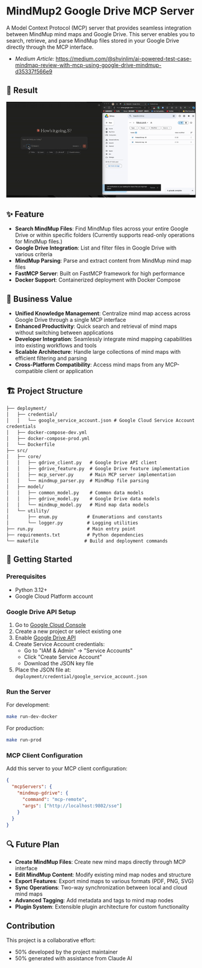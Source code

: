 # MindMup2 Google Drive MCP Server

A Model Context Protocol (MCP) server that provides seamless integration between MindMup mind maps and Google Drive. This server enables you to search, retrieve, and parse MindMup files stored in your Google Drive directly through the MCP interface.
- _Medium Article:_ https://medium.com/@shyinlim/ai-powered-test-case-mindmap-review-with-mcp-using-google-drive-mindmup-d35337f566e9

## 💫 Result
![ezgif-5b4a0eb3a275f8.gif](readme/ezgif-5b4a0eb3a275f8.gif)

## ✨ Feature

- **Search MindMup Files**: Find MindMup files across your entire Google Drive or within specific folders (Currently supports read-only operations for MindMup files.)
- **Google Drive Integration**: List and filter files in Google Drive with various criteria
- **MindMup Parsing**: Parse and extract content from MindMup mind map files
- **FastMCP Server**: Built on FastMCP framework for high performance
- **Docker Support**: Containerized deployment with Docker Compose

## 🧠 Business Value

- **Unified Knowledge Management**: Centralize mind map access across Google Drive through a single MCP interface
- **Enhanced Productivity**: Quick search and retrieval of mind maps without switching between applications
- **Developer Integration**: Seamlessly integrate mind mapping capabilities into existing workflows and tools
- **Scalable Architecture**: Handle large collections of mind maps with efficient filtering and parsing
- **Cross-Platform Compatibility**: Access mind maps from any MCP-compatible client or application

## 🏗️ Project Structure

```
├── deployment/
│   ├── credential/
│   │   └── google_service_account.json # Google Cloud Service Account credentials
│   ├── docker-compose-dev.yml
│   ├── docker-compose-prod.yml
│   └── Dockerfile
├── src/
│   ├── core/
│   │   ├── gdrive_client.py   # Google Drive API client
│   │   ├── gdrive_feature.py  # Google Drive feature implementation
│   │   ├── mcp_server.py      # Main MCP server implementation
│   │   └── mindmup_parser.py  # MindMup file parsing
│   ├── model/
│   │   ├── common_model.py    # Common data models
│   │   ├── gdrive_model.py    # Google Drive data models
│   │   └── mindmup_model.py   # Mind map data models
│   └── utility/
│       ├── enum.py           # Enumerations and constants
│       └── logger.py         # Logging utilities
├── run.py                    # Main entry point
├── requirements.txt          # Python dependencies
└── makefile                 # Build and deployment commands
```

## 🚀 Getting Started

### Prerequisites
- Python 3.12+
- Google Cloud Platform account

### Google Drive API Setup
1. Go to [Google Cloud Console](https://console.cloud.google.com/)
2. Create a new project or select existing one
3. Enable [Google Drive API](https://console.cloud.google.com/apis/library/drive.googleapis.com)
4. Create Service Account credentials:
   - Go to "IAM & Admin" → "Service Accounts"
   - Click "Create Service Account"
   - Download the JSON key file
5. Place the JSON file at: `deployment/credential/google_service_account.json`

### Run the Server
For development:
```bash
make run-dev-docker
```

For production:
```bash
make run-prod
```
### MCP Client Configuration
Add this server to your MCP client configuration:

```json
{
  "mcpServers": {
    "mindmup-gdrive": {
      "command": "mcp-remote",
      "args": ["http://localhost:9802/sse"]
    }
  }
}
```

## 🔍 Future Plan
- **Create MindMup Files**: Create new mind maps directly through MCP interface
- **Edit MindMup Content**: Modify existing mind map nodes and structure
- **Export Features**: Export mind maps to various formats (PDF, PNG, SVG)
- **Sync Operations**: Two-way synchronization between local and cloud mind maps
- **Advanced Tagging**: Add metadata and tags to mind map nodes
- **Plugin System**: Extensible plugin architecture for custom functionality

## Contribution

This project is a collaborative effort:
- 50% developed by the project maintainer
- 50% generated with assistance from Claude AI

